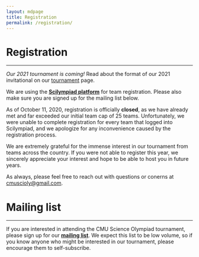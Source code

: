 ```yaml
---
layout: mdpage
title: Registration
permalink: /registration/
---
```


# Registration
<hr>

_Our 2021 tournament is coming!_  Read about the format of our 2021
invitational on our [tournament](/tournament/) page.

We are using the <strong><a href="https://scilympiad.com/pa-cmuso"
target="_blank">Scilympiad platform</a></strong> for team registration.
Please also make sure you are signed up for the mailing list below.

As of October 11, 2020, registration is officially **closed**, as we have
already met and far exceeded our initial team cap of 25 teams.  Unfortunately,
we were unable to complete registration for every team that logged into
Scilympiad, and we apologize for any inconvenience caused by the registration
process.

We are extremely grateful for the immense interest in our tournament from teams
across the country. If you were not able to register this year, we sincerely
appreciate your interest and hope to be able to host you in future years.

As always, please feel free to reach out with questions or conerns at
<a href="mailto:cmuscioly@gmail.com">cmuscioly@gmail.com</a>.

<!--
Registration will open on **October 10, 2020 at 3pm EDT** (<a
href="http://www.google.com/calendar/event?action=TEMPLATE&dates=20201010T190000Z%2F20201010T190000Z&text=Team%20registration%20opens%20for%20CMU%20Science%20Olympiad%202021&location=https%3A%2F%2Fcmuscioly.org%2F"
target="_blank">Google Calendar</a>).

* Registration will be first-come, first-served.
* Our capacity is **25 teams**, with up to 3 teams per school.
* Any teams registering after the first 25 teams will be placed on a waitlist.
* The registration fee will be waived this year.
-->


# Mailing list

<hr>

If you are interested in attending the CMU Science Olympiad tournament, please
sign up for our [**mailing
list**](https://lists.andrew.cmu.edu/mailman/listinfo/cmuscioly-interest).  We
expect this list to be low volume, so if you know anyone who might be
interested in our tournament, please encourage them to self-subscribe.

